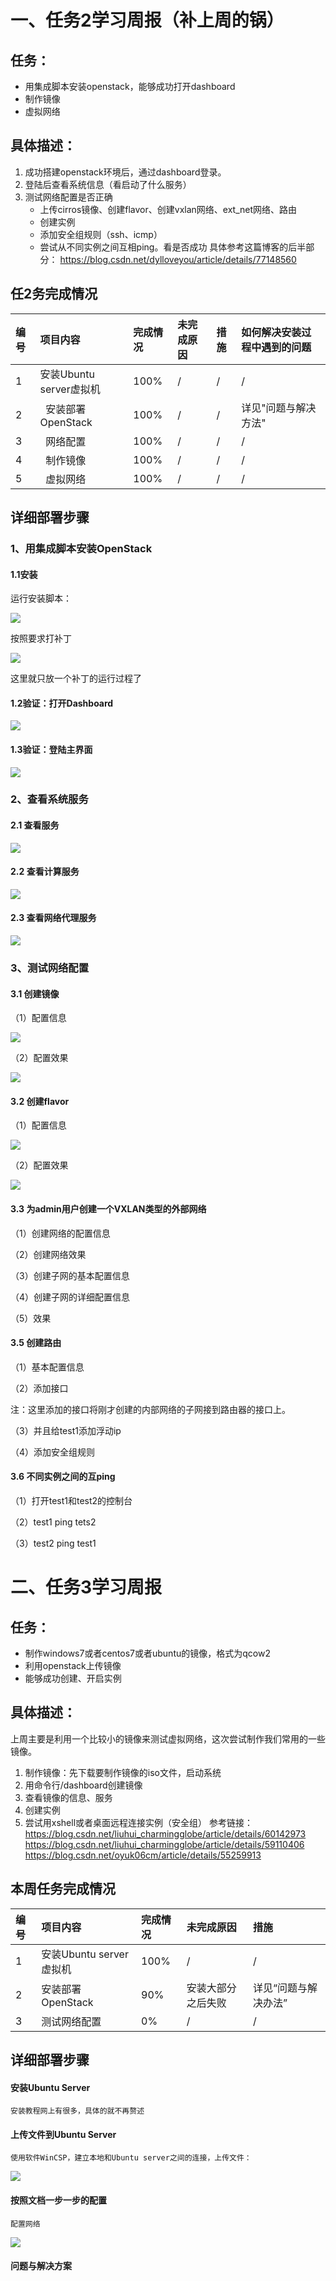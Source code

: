 # 一、任务2学习周报（补上周的锅）
## 任务：
- 用集成脚本安装openstack，能够成功打开dashboard
- 制作镜像
- 虚拟网络

## 具体描述：
1. 成功搭建openstack环境后，通过dashboard登录。
2. 登陆后查看系统信息（看启动了什么服务）
3. 测试网络配置是否正确
    - 上传cirros镜像、创建flavor、创建vxlan网络、ext_net网络、路由
    - 创建实例
    - 添加安全组规则（ssh、icmp）
    - 尝试从不同实例之间互相ping。看是否成功
    具体参考这篇博客的后半部分：
    https://blog.csdn.net/dylloveyou/article/details/77148560    
## 任2务完成情况
| 编号  | 项目内容 | 完成情况  | 未完成原因  | 措施  | 如何解决安装过程中遇到的问题 |
| :--- | :--------| :--------|:------------|:------| :-----------|
| 1    | 安装Ubuntu server虚拟机 |  100%  | / | /| / |
| 2    |   安装部署OpenStack|  100%  | / |/ | 详见"问题与解决方法" |
| 3    |   网络配置| 100%  | / | /| /|
| 4    |   制作镜像| 100% |  / | /| /|
| 5    |   虚拟网络| 100% |  / | /| /|

## 详细部署步骤 
### 1、用集成脚本安装OpenStack
#### 1.1安装
运行安装脚本：

![](images/1.png)

按照要求打补丁

![](images/3.png)

这里就只放一个补丁的运行过程了
#### 1.2验证：打开Dashboard

![](images/7-0.png)

#### 1.3验证：登陆主界面

![](images/7.png)

### 2、查看系统服务
#### 2.1 查看服务

![](images/8.png)

#### 2.2 查看计算服务

![](images/9.png)

#### 2.3 查看网络代理服务

![](images/10.png)

### 3、测试网络配置
#### 3.1 创建镜像
（1）配置信息

![](images/11.png)

（2）配置效果

![](images/12.png)

#### 3.2 创建flavor
（1）配置信息

![](images/13.png)

（2）配置效果

![](images/14.png)

#### 3.3 为admin用户创建一个VXLAN类型的外部网络
（1）创建网络的配置信息

（2）创建网络效果

（3）创建子网的基本配置信息

（4）创建子网的详细配置信息

（5）效果

#### 3.5 创建路由
（1）基本配置信息

（2）添加接口

注：这里添加的接口将刚才创建的内部网络的子网接到路由器的接口上。

（3）并且给test1添加浮动ip

（4）添加安全组规则

#### 3.6 不同实例之间的互ping
（1）打开test1和test2的控制台

（2）test1 ping tets2

（3）test2 ping test1

# 二、任务3学习周报
## 任务：
- 制作windows7或者centos7或者ubuntu的镜像，格式为qcow2
- 利用openstack上传镜像
- 能够成功创建、开启实例

## 具体描述：
上周主要是利用一个比较小的镜像来测试虚拟网络，这次尝试制作我们常用的一些镜像。
1. 制作镜像：先下载要制作镜像的iso文件，启动系统
2. 用命令行/dashboard创建镜像
3. 查看镜像的信息、服务
4. 创建实例
5. 尝试用xshell或者桌面远程连接实例（安全组）
参考链接：
https://blog.csdn.net/liuhui_charmingglobe/article/details/60142973
https://blog.csdn.net/liuhui_charmingglobe/article/details/59110406 
https://blog.csdn.net/oyuk06cm/article/details/55259913

## 本周任务完成情况
| 编号  | 项目内容 | 完成情况  | 未完成原因  | 措施  |
| :--- | :--------| :--------|:------------|:------|
| 1    | 安装Ubuntu server虚拟机 |  100%  | / | /|
| 2    |   安装部署OpenStack|  90%  |安装大部分之后失败 |详见“问题与解决办法”
| 3    |    测试网络配置| 0%  | / | /|

## 详细部署步骤
#### 安装Ubuntu Server
	安装教程网上有很多，具体的就不再赘述
#### 上传文件到Ubuntu Server
	使用软件WinCSP，建立本地和Ubuntu server之间的连接，上传文件：
	
![](Images/1.png)
	
####  按照文档一步一步的配置
	配置网络

![](Images/4.png)


#### 问题与解决方案
	

